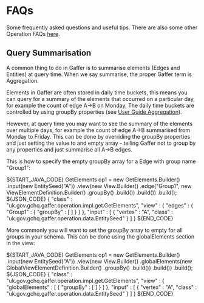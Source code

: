 # FAQs
Some frequently asked questions and useful tips. There are also some other Operation FAQs
[here](https://github.com/gchq/Gaffer/blob/master/core/operation/README.md#faqs).

## Query Summarisation
A common thing to do in Gaffer is to summarise elements (Edges and Entities) at query time. When we say summarise, the proper Gaffer term is Aggregation.

Elements in Gaffer are often stored in daily time buckets, this means you can query for a summary of the elements that occurred on a particular day, for example the count of edge A->B on Monday. The daily time buckets are controlled by using groupBy properties (see [User Guide Aggregation](https://github.com/gchq/Gaffer/wiki/user-guide#aggregation)).

However, at query time you may want to see the summary of the elements over multiple days, for example the count of edge A->B summarised from Monday to Friday. This can be done by overriding the groupBy properties and just setting the value to and empty array - telling Gaffer not to group by any properties and just summarise all A->B edges.

This is how to specify the empty groupBy array for a Edge with group name "Group1":

${START_JAVA_CODE}
GetElements op1 = new GetElements.Builder()
        .input(new EntitySeed("A"))
        .view(new View.Builder()
                .edge("Group1", new ViewElementDefinition.Builder()
                        .groupBy()
                        .build())
                .build())
        .build();
${JSON_CODE}
{
  "class" : "uk.gov.gchq.gaffer.operation.impl.get.GetElements",
  "view" : {
    "edges" : {
      "Group1" : {
        "groupBy" : [ ]
      }
    }
  },
  "input" : [ {
    "vertex" : "A",
    "class" : "uk.gov.gchq.gaffer.operation.data.EntitySeed"
  } ]
}
${END_CODE}


More commonly you will want to set the groupBy array to empty for all groups in your schema. This can be done using the globalElements section in the view:

${START_JAVA_CODE}
GetElements op1 = new GetElements.Builder()
        .input(new EntitySeed("A"))
        .view(new View.Builder()
                .globalElements(new GlobalViewElementDefinition.Builder()
                        .groupBy()
                        .build())
                .build())
        .build();
${JSON_CODE}
{
  "class" : "uk.gov.gchq.gaffer.operation.impl.get.GetElements",
  "view" : {
    "globalElements" : [ {
      "groupBy" : [ ]
    } ]
  },
  "input" : [ {
    "vertex" : "A",
    "class" : "uk.gov.gchq.gaffer.operation.data.EntitySeed"
  } ]
}
${END_CODE}
